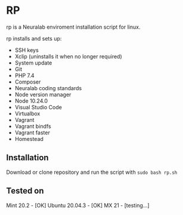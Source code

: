 # RP

rp is a Neuralab enviroment installation script for linux.

rp installs and sets up:
* SSH keys
* Xclip (uninstalls it when no longer required)
* System update
* Git
* PHP 7.4
* Composer
* Neuralab coding standards
* Node version manager
* Node 10.24.0
* Visual Studio Code
* Virtualbox
* Vagrant
* Vagrant bindfs
* Vagrant faster
* Homestead

## Installation

Download or clone repository and run the script with `sudo bash rp.sh`

## Tested on

Mint 20.2 - [OK]
Ubuntu 20.04.3 - [OK]
MX 21 - [testing...]
